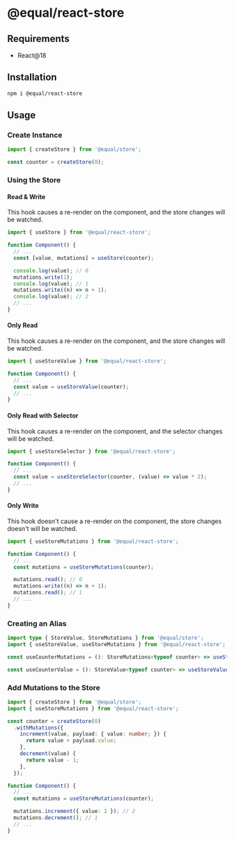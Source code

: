# @equal/react-store

## Requirements

- React@18

## Installation

```bash
npm i @equal/react-store
```

## Usage

### Create Instance

```typescript
import { createStore } from '@equal/store';

const counter = createStore(0);
```

### Using the Store

#### Read & Write

This hook causes a re-render on the component, and the store changes will be watched.

```typescript
import { useStore } from '@equal/react-store';

function Component() {
  // ...
  const [value, mutations] = useStore(counter);

  console.log(value); // 0
  mutations.write(1);
  console.log(value); // 1
  mutations.write((n) => n + 1);
  console.log(value); // 2
  // ...
}
```

#### Only Read

This hook causes a re-render on the component, and the store changes will be watched.

```typescript
import { useStoreValue } from '@equal/react-store';

function Component() {
  // ...
  const value = useStoreValue(counter);
  // ...
}
```

#### Only Read with Selector

This hook causes a re-render on the component, and the selector changes will be watched.

```typescript
import { useStoreSelector } from '@equal/react-store';

function Component() {
  // ...
  const value = useStoreSelector(counter, (value) => value * 2);
  // ...
}
```

#### Only Write

This hook doesn't cause a re-render on the component, the store changes doesn't will be watched.

```typescript
import { useStoreMutations } from '@equal/react-store';

function Component() {
  // ...
  const mutations = useStoreMutations(counter);

  mutations.read(); // 0
  mutations.write((n) => n + 1);
  mutations.read(); // 1
  // ...
}
```

### Creating an Alias

```typescript
import type { StoreValue, StoreMutations } from '@equal/store';
import { useStoreValue, useStoreMutations } from '@equal/react-store';

const useCounterMutations = (): StoreMutations<typeof counter> => useStoreMutations(counter);

const useCounterValue = (): StoreValue<typeof counter> => useStoreValue(counter);
```

### Add Mutations to the Store

```typescript
import { createStore } from '@equal/store';
import { useStoreMutations } from '@equal/react-store';

const counter = createStore(0)
  .withMutations({
    increment(value, payload: { value: number; }) {
      return value + payload.value;
    },
    decrement(value) {
      return value - 1;
    },
  });

function Component() {
  // ...
  const mutations = useStoreMutations(counter);

  mutations.increment({ value: 2 }); // 2
  mutations.decrement(); // 1
  // ...
}
```
